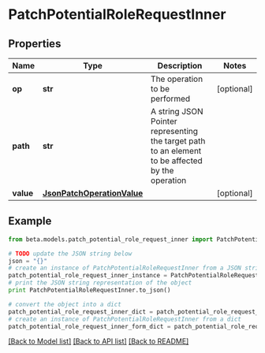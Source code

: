 # PatchPotentialRoleRequestInner


## Properties
Name | Type | Description | Notes
------------ | ------------- | ------------- | -------------
**op** | **str** | The operation to be performed | [optional] 
**path** | **str** | A string JSON Pointer representing the target path to an element to be affected by the operation | 
**value** | [**JsonPatchOperationValue**](JsonPatchOperationValue.md) |  | [optional] 

## Example

```python
from beta.models.patch_potential_role_request_inner import PatchPotentialRoleRequestInner

# TODO update the JSON string below
json = "{}"
# create an instance of PatchPotentialRoleRequestInner from a JSON string
patch_potential_role_request_inner_instance = PatchPotentialRoleRequestInner.from_json(json)
# print the JSON string representation of the object
print PatchPotentialRoleRequestInner.to_json()

# convert the object into a dict
patch_potential_role_request_inner_dict = patch_potential_role_request_inner_instance.to_dict()
# create an instance of PatchPotentialRoleRequestInner from a dict
patch_potential_role_request_inner_form_dict = patch_potential_role_request_inner.from_dict(patch_potential_role_request_inner_dict)
```
[[Back to Model list]](../README.md#documentation-for-models) [[Back to API list]](../README.md#documentation-for-api-endpoints) [[Back to README]](../README.md)


